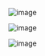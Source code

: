 
![image](https://github.com/user-attachments/assets/65cbbdc8-d4ea-4434-891b-72a2a47d1d68)

![image](https://github.com/user-attachments/assets/2508aa77-a1fe-4fb9-8554-153862ead1f6)

![image](https://github.com/user-attachments/assets/0851c508-e41c-44b5-bc5d-cc1a2a1c8979)
